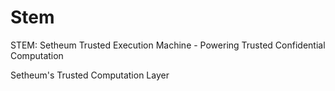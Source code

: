 # Stem
STEM: Setheum Trusted Execution Machine - Powering Trusted Confidential Computation

Setheum's Trusted Computation Layer
